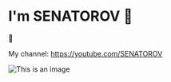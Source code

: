 # I'm SENATOROV 👋
💬
<!--
**ruslansenatorov/ruslansenatorov** is a ✨ _special_ ✨ repository because its `README.md` (this file) appears on your GitHub profile.

Here are some ideas to get you started:

- 🔭 I’m currently working on ...
- 🌱 I’m currently learning ...
- 👯 I’m looking to collaborate on ...
- 🤔 I’m looking for help with ...
- 💬 Ask me about ...
- 📫 How to reach me: ...
- 😄 Pronouns: ...
- ⚡ Fun fact: ...
-->

My channel: https://youtube.com/SENATOROV


![This is an image](https://myoctocat.com/assets/images/base-octocat.svg)
